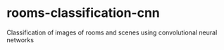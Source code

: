 # rooms-classification-cnn
Classification of images of rooms and scenes using convolutional neural networks

